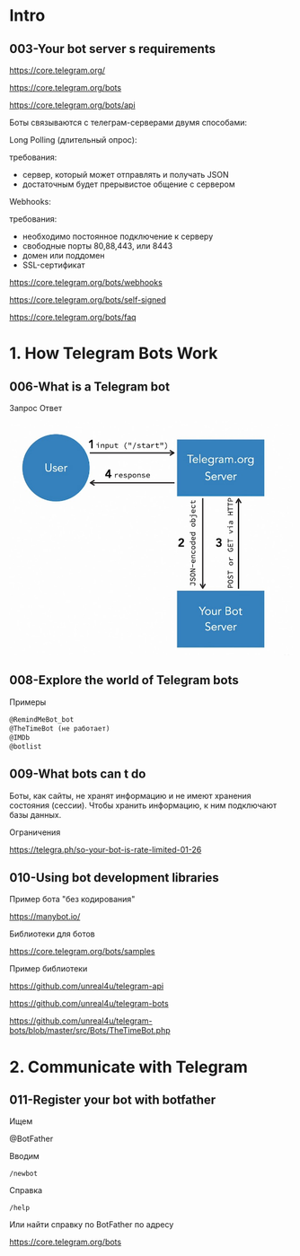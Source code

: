 # Intro

## 003-Your bot server s requirements

https://core.telegram.org/

https://core.telegram.org/bots

https://core.telegram.org/bots/api

Боты связываются с телеграм-серверами двумя способами: 

Long Polling (длительный опрос):  

требования:  
- сервер, который может отправлять и получать JSON
- достаточным будет прерывистое общение с сервером

Webhooks:

требования:  
- необходимо постоянное подключение к серверу
- свободные порты 80,88,443, или 8443
- домен или поддомен
- SSL-сертификат

https://core.telegram.org/bots/webhooks

https://core.telegram.org/bots/self-signed

https://core.telegram.org/bots/faq

# 1. How Telegram Bots Work

## 006-What is a Telegram bot

Запрос Ответ

<img src="img/request-response.jpg" alt="drawing" width="550"/>

## 008-Explore the world of Telegram bots

Примеры  

    @RemindMeBot_bot
    @TheTimeBot (не работает)
    @IMDb
    @botlist

## 009-What bots can t do

Боты, как сайты, не хранят информацию и не имеют хранения состояния (сессии). Чтобы хранить информацию, к ним подключают базы данных.  

Ограничения  

https://telegra.ph/so-your-bot-is-rate-limited-01-26

## 010-Using bot development libraries

Пример бота "без кодирования"

https://manybot.io/

Библиотеки для ботов

https://core.telegram.org/bots/samples

Пример библиотеки

https://github.com/unreal4u/telegram-api

https://github.com/unreal4u/telegram-bots

https://github.com/unreal4u/telegram-bots/blob/master/src/Bots/TheTimeBot.php

# 2. Communicate with Telegram

## 011-Register your bot with botfather

Ищем

@BotFather

Вводим

    /newbot

Справка

    /help

Или найти справку по BotFather по адресу

https://core.telegram.org/bots

## 

